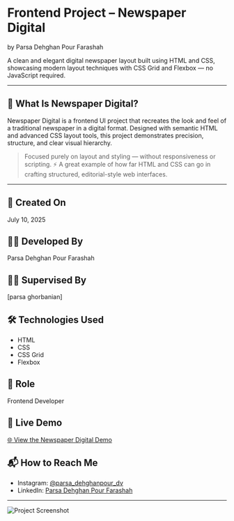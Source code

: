 # Frontend Project – Newspaper Digital  
by Parsa Dehghan Pour Farashah

A clean and elegant digital newspaper layout built using HTML and CSS, showcasing modern layout techniques with CSS Grid and Flexbox — no JavaScript required.

---

## 📰 What Is Newspaper Digital?

Newspaper Digital is a frontend UI project that recreates the look and feel of a traditional newspaper in a digital format. Designed with semantic HTML and advanced CSS layout tools, this project demonstrates precision, structure, and clear visual hierarchy.

> Focused purely on layout and styling — without responsiveness or scripting. ⚡ A great example of how far HTML and CSS can go in crafting structured, editorial-style web interfaces.

---

## 📅 Created On  
July 10, 2025

## 👨‍💻 Developed By  
Parsa Dehghan Pour Farashah

## 👩‍🏫 Supervised By  
[parsa ghorbanian]  

## 🛠️ Technologies Used  
- HTML  
- CSS  
- CSS Grid  
- Flexbox

## 🎯 Role  
Frontend Developer

## 🔗 Live Demo  
[🌐 View the Newspaper Digital Demo](https://parsa-farshah.github.io/NewsPaper/)

## 📬 How to Reach Me  
- Instagram: [@parsa_dehghanpour_dv](https://www.instagram.com/parsa_dehghanpour_dv)  
- LinkedIn: [Parsa Dehghan Pour Farashah](https://www.linkedin.com/in/parsa-dehghan-pour-farashah-85ab04250)

---

![Project Screenshot](cover.jpg)
